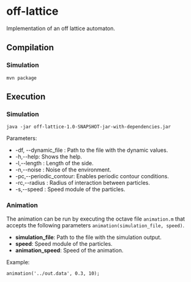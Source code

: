 # off-lattice
Implementation of an off lattice automaton.

## Compilation
### Simulation

```
mvn package
```

## Execution
### Simulation

```
java -jar off-lattice-1.0-SNAPSHOT-jar-with-dependencies.jar
```
Parameters:

* -df, --dynamic_file <arg>:   Path to the file with the dynamic values.
* -h,--help: Shows the help.
* -l,--length <arg>: Length of the side.
* -n,--noise <arg>: Noise of the environment.
* -pc,--periodic_contour: Enables periodic contour conditions.
* -rc,--radius <arg>: Radius of interaction between particles.
* -s,--speed <arg>: Speed module of the particles.

### Animation

The animation can be run by executing the octave file `animation.m` that
accepts the following parameters `animation(simulation_file, speed)`.

* **simulation_file**: Path to the file with the simulation output.
* **speed**: Speed module of the particles.
* **animation_speed**: Speed of the animation.

Example:
```
animation('../out.data', 0.3, 10);
```